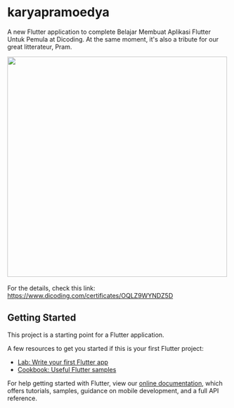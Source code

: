 # karyapramoedya

A new Flutter application to complete Belajar Membuat Aplikasi Flutter Untuk Pemula at Dicoding. At the same moment, it's also a tribute for our great litterateur, Pram.

<img src="https://user-images.githubusercontent.com/55497456/91276462-c9d7ac00-e7ab-11ea-8b0a-05f7e2fe402d.JPG" width=500/>&nbsp;

For the details, check this link: https://www.dicoding.com/certificates/OQLZ9WYNDZ5D

## Getting Started

This project is a starting point for a Flutter application.

A few resources to get you started if this is your first Flutter project:

- [Lab: Write your first Flutter app](https://flutter.dev/docs/get-started/codelab)
- [Cookbook: Useful Flutter samples](https://flutter.dev/docs/cookbook)

For help getting started with Flutter, view our
[online documentation](https://flutter.dev/docs), which offers tutorials,
samples, guidance on mobile development, and a full API reference.
